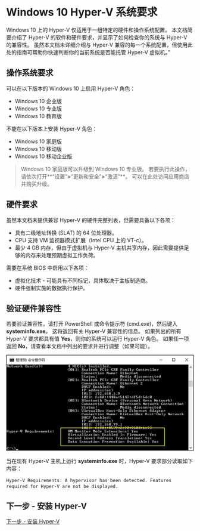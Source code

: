 # Windows 10 Hyper-V 系统要求

Windows 10 上的 Hyper-V 仅适用于一组特定的硬件和操作系统配置。 本文档简要介绍了 Hyper-V 的软件和硬件要求，并显示了如何检查你的系统与 Hyper-V 的兼容性。 虽然本文档未详细介绍与 Hyper-V 兼容的每一个系统配置，但使用此处的指南可帮助你快速判断你的当前系统是否能托管 Hyper-V 虚拟机。”

## 操作系统要求

可以在以下版本的 Windows 10 上启用 Hyper-V 角色：

- Windows 10 企业版
- Windows 10 专业版
- Windows 10 教育版

不能在以下版本上安装 Hyper-V 角色：

- Windows 10 家庭版
- Windows 10 移动版
- Windows 10 移动企业版

> Windows 10 家庭版可以升级到 Windows 10 专业版。 若要执行此操作，请依次打开**“设置”**>**“更新和安全”**>**“激活”**。 可以在此处访问应用商店并购买升级。

## 硬件要求

虽然本文档未提供兼容 Hyper-V 的硬件完整列表，但需要具备以下各项：

- 具有二级地址转换 (SLAT) 的 64 位处理器。
- CPU 支持 VM 监视器模式扩展（Intel CPU 上的 VT-c）。
- 最少 4 GB 内存，但由于虚拟机与 Hyper-V 主机共享内存，因此需要提供足够的内存来处理预期虚拟工作负荷。

需要在系统 BIOS 中启用以下各项：
- 虚拟化技术 - 可能具有不同标记，具体取决于主板制造商。
- 硬件强制实施的数据执行保护。

## 验证硬件兼容性

若要验证兼容性，请打开 PowerShell 或命令提示符 (cmd.exe)，然后键入 **systeminfo.exe**。 这将返回有关 Hyper-V 兼容性的信息。
如果列出的所有 Hyper-V 要求都具有值 **Yes**，则你的系统可以运行 Hyper-V 角色。 如果任一项返回 **No**，请查看本文档中列出的要求并进行调整（如果可能）。

![](media/SystemInfo_upd.png)

当在现有 Hyper-V 主机上运行 **systeminfo.exe** 时，Hyper-V 要求部分读取如下内容：

```
Hyper-V Requirements: A hypervisor has been detected. Features required for Hyper-V are not be displayed.
```

## 下一步 - 安装 Hyper-V

[下一步 - 安装 Hyper-V](walkthrough_install.md)




